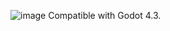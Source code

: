 ![image](https://github.com/user-attachments/assets/91cbf3d7-94c3-4ec2-a749-3d795a95e54d)
Compatible with Godot 4.3.
